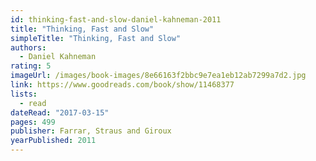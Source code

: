 ```yaml
---
id: thinking-fast-and-slow-daniel-kahneman-2011
title: "Thinking, Fast and Slow"
simpleTitle: "Thinking, Fast and Slow"
authors:
  - Daniel Kahneman
rating: 5
imageUrl: /images/book-images/8e66163f2bbc9e7ea1eb12ab7299a7d2.jpg
link: https://www.goodreads.com/book/show/11468377
lists:
  - read
dateRead: "2017-03-15"
pages: 499
publisher: Farrar, Straus and Giroux
yearPublished: 2011
---
```

